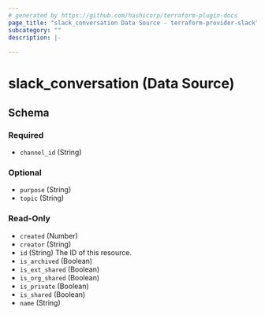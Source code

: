 ```yaml
---
# generated by https://github.com/hashicorp/terraform-plugin-docs
page_title: "slack_conversation Data Source - terraform-provider-slack"
subcategory: ""
description: |-
  
---
```


# slack_conversation (Data Source)





<!-- schema generated by tfplugindocs -->
## Schema

### Required

- `channel_id` (String)

### Optional

- `purpose` (String)
- `topic` (String)

### Read-Only

- `created` (Number)
- `creator` (String)
- `id` (String) The ID of this resource.
- `is_archived` (Boolean)
- `is_ext_shared` (Boolean)
- `is_org_shared` (Boolean)
- `is_private` (Boolean)
- `is_shared` (Boolean)
- `name` (String)


